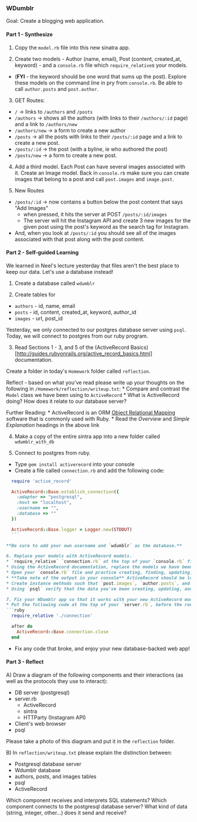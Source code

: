 ### WDumblr

Goal: Create a blogging web application.

#### Part 1 - Synthesize

1. Copy the `model.rb` file into this new sinatra app.

2. Create two models - Author (name, email), Post (content, created_at, keyword) - and a `console.rb` file which `require_relative`s your models.
  - (**FYI** - the keyword should be one word that sums up the post). Explore these models on the command line in pry from `console.rb`. Be able to call `author.posts` and `post.author`.

3. GET Routes:
  * `/` -> links to `/authors` and `/posts`
  * `/authors` -> shows all the authors (with links to their `/authors/:id` page) and a link to `/authors/new`
  * `/authors/new` -> a form to create a new author
  * `/posts` -> all the posts with links to their `/posts/:id` page and a link to create a new post.
  * `/posts/:id` -> the post (with a byline, ie who authored the post)
  * `/posts/new` -> a form to create a new post.

4. Add a third model. Each Post can have several images associated with it. Create an Image model. Back in `console.rb` make sure you can create images that belong to a post and call `post.images` and `image.post`.

5. New Routes
  * `/posts/:id` -> now contains a button below the post content that says "Add Images"
    * when pressed, it hits the server at POST `/posts/:id/images`
    * The server will hit the Instagram API and create 3 new images for the given post using the post's keyword as the search tag for Instagram.
  * And, when you look at `/posts/:id` you should see all of the images associated with that post along with the post content.

#### Part 2 - Self-guided Learning

We learned in Neel's lecture yesterday that files aren't the best place to keep our data. Let's use a database instead!

1. Create a database called `wdumblr`

2. Create tables for
  * `authors` - id, name, email
  * `posts` - id, content, created_at, keyword, author_id
  * `images` - url, post_id

  Yesterday, we only connected to our postgres database server using `psql`. Today, we will connect to postgres from our ruby program.

3. Read Sections 1 - 3, and 5 of the (ActiveRecord Basics)[http://guides.rubyonrails.org/active_record_basics.html] documentation.

  Create a folder in today's `Homework` folder called `reflection`.

  Reflect - based on what you've read please write up your thoughts on the following in `/Homework/reflection/writeup.txt`:
    * Compare and contrast the `Model` class we have been using to `ActiveRecord`
    * What is ActiveRecord doing? How does it relate to our database server?
    
  Further Reading:
    * ActiveRecord is an ORM [Object Relational Mapping](http://en.wikipedia.org/wiki/Object-relational_mapping) software that is commonly used with Ruby.
    * Read the *Overview* and *Simple Explanation* headings in the above link

4. Make a copy of the entire sintra app into a new folder called `wdumblr_with_db`

5. Connect to postgres from ruby.
  - Type `gem install activerecord` into your console
  - Create a file called `connection.rb` and add the following code:
  ```ruby
    require 'active_record'

    ActiveRecord::Base.establish_connection({
      :adapter => "postgresql",
      :host => "localhost",
      :username => "",
      :database => ""
    })

    ActiveRecord::Base.logger = Logger.new(STDOUT)
    ```

  **Be sure to add your own username and `wdumblr` as the database.**

6. Replace your models with ActiveRecord models.
  * `require_relative` `connection.rb` at the top of your `console.rb` file
  * Using the ActiveRecord documentation, replace the models we have been using (which persist data to a file) with ActiveRecord models.
  * Open your `console.rb` file and practice creating, finding, updating, and deleting authors, posts, and images in pry
  * **Take note of the output in your console** ActiveRecord should be logging the SQL statements it is using to communicate with your database.
  * Create instance methods such that `post.images`, `author.posts`, and `post.author` works as before.
  * Using `psql` verify that the data you've been creating, updating, and deleting is reflected in your database.

7. Fix your WDumblr app so that it works with your new ActiveRecord models.
  * Put the following code at the top of your `server.rb`, before the routes but after your require statements. 
  ```ruby
    require_relative './connection'

    after do
      ActiveRecord::Base.connection.close
    end
  ```
  * Fix any code that broke, and enjoy your new database-backed web app!

#### Part 3 - Reflect

A) Draw a diagram of the following components and their interactions (as well as the protocols they use to interact):
  * DB server (postgresql)
  * server.rb
    * ActiveRecord
    * sintra
    * HTTParty (Instagram API)
  * Client's web browser
  * psql

Please take a photo of this diagram and put it in the `reflection` folder. 

B) In `reflection/writeup.txt` please explain the distinction between:
  * Postgresql database server
  * Wdumblr database
  * authors, posts, and images tables
  * psql
  * ActiveRecord

Which component receives and interprets SQL statements? Which component connects to the postgresql database server? What kind of data (string, integer, other...) does it send and receive?
